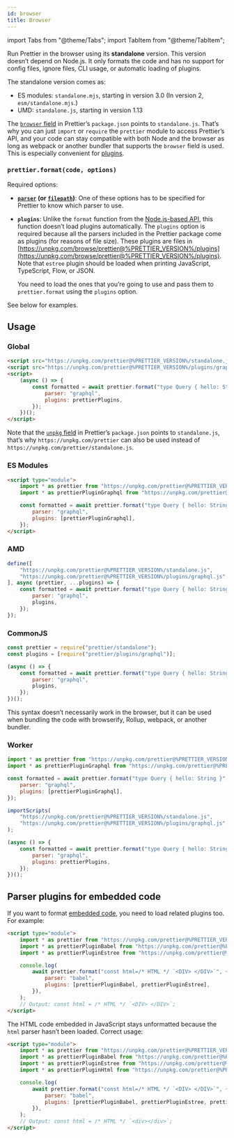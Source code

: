 ```yaml
---
id: browser
title: Browser
---
```


import Tabs from "@theme/Tabs";
import TabItem from "@theme/TabItem";

Run Prettier in the browser using its **standalone** version. This version doesn’t depend on Node.js. It only formats the code and has no support for config files, ignore files, CLI usage, or automatic loading of plugins.

The standalone version comes as:

- ES modules: `standalone.mjs`, starting in version 3.0 (In version 2, `esm/standalone.mjs`.)
- UMD: `standalone.js`, starting in version 1.13

The [`browser` field](https://github.com/defunctzombie/package-browser-field-spec) in Prettier’s `package.json` points to `standalone.js`. That’s why you can just `import` or `require` the `prettier` module to access Prettier’s API, and your code can stay compatible with both Node and the browser as long as webpack or another bundler that supports the `browser` field is used. This is especially convenient for [plugins](plugins.md).

### `prettier.format(code, options)`

Required options:

- **[`parser`](options.md#parser) (or [`filepath`](options.md#file-path))**: One of these options has to be specified for Prettier to know which parser to use.

- **`plugins`**: Unlike the `format` function from the [Node.js-based API](api.md#prettierformatsource-options), this function doesn’t load plugins automatically. The `plugins` option is required because all the parsers included in the Prettier package come as plugins (for reasons of file size). These plugins are files in [https://unpkg.com/browse/prettier@%PRETTIER_VERSION%/plugins](https://unpkg.com/browse/prettier@%PRETTIER_VERSION%/plugins). Note that `estree` plugin should be loaded when printing JavaScript, TypeScript, Flow, or JSON.

    You need to load the ones that you’re going to use and pass them to `prettier.format` using the `plugins` option.

See below for examples.

## Usage

### Global

```html
<script src="https://unpkg.com/prettier@%PRETTIER_VERSION%/standalone.js"></script>
<script src="https://unpkg.com/prettier@%PRETTIER_VERSION%/plugins/graphql.js"></script>
<script>
    (async () => {
        const formatted = await prettier.format("type Query { hello: String }", {
            parser: "graphql",
            plugins: prettierPlugins,
        });
    })();
</script>
```

Note that the [`unpkg` field](https://unpkg.com/#examples) in Prettier’s `package.json` points to `standalone.js`, that’s why `https://unpkg.com/prettier` can also be used instead of `https://unpkg.com/prettier/standalone.js`.

### ES Modules

```html
<script type="module">
    import * as prettier from "https://unpkg.com/prettier@%PRETTIER_VERSION%/standalone.mjs";
    import * as prettierPluginGraphql from "https://unpkg.com/prettier@%PRETTIER_VERSION%/plugins/graphql.mjs";

    const formatted = await prettier.format("type Query { hello: String }", {
        parser: "graphql",
        plugins: [prettierPluginGraphql],
    });
</script>
```

### AMD

```js
define([
    "https://unpkg.com/prettier@%PRETTIER_VERSION%/standalone.js",
    "https://unpkg.com/prettier@%PRETTIER_VERSION%/plugins/graphql.js",
], async (prettier, ...plugins) => {
    const formatted = await prettier.format("type Query { hello: String }", {
        parser: "graphql",
        plugins,
    });
});
```

### CommonJS

```js
const prettier = require("prettier/standalone");
const plugins = [require("prettier/plugins/graphql")];

(async () => {
    const formatted = await prettier.format("type Query { hello: String }", {
        parser: "graphql",
        plugins,
    });
})();
```

This syntax doesn’t necessarily work in the browser, but it can be used when bundling the code with browserify, Rollup, webpack, or another bundler.

### Worker

<Tabs groupId="worker-type">
<TabItem value="module" label="Module worker">

```js
import * as prettier from "https://unpkg.com/prettier@%PRETTIER_VERSION%/standalone.mjs";
import * as prettierPluginGraphql from "https://unpkg.com/prettier@%PRETTIER_VERSION%1/plugins/graphql.mjs";

const formatted = await prettier.format("type Query { hello: String }", {
    parser: "graphql",
    plugins: [prettierPluginGraphql],
});
```

</TabItem>
<TabItem value="classic" label="Classic worker">

```js
importScripts(
    "https://unpkg.com/prettier@%PRETTIER_VERSION%/standalone.js",
    "https://unpkg.com/prettier@%PRETTIER_VERSION%/plugins/graphql.js",
);

(async () => {
    const formatted = await prettier.format("type Query { hello: String }", {
        parser: "graphql",
        plugins: prettierPlugins,
    });
})();
```

</TabItem>
</Tabs>

## Parser plugins for embedded code

If you want to format [embedded code](options.md#embedded-language-formatting), you need to load related plugins too. For example:

```html
<script type="module">
    import * as prettier from "https://unpkg.com/prettier@%PRETTIER_VERSION%/standalone.mjs";
    import * as prettierPluginBabel from "https://unpkg.com/prettier@%PRETTIER_VERSION%/plugins/babel.mjs";
    import * as prettierPluginEstree from "https://unpkg.com/prettier@%PRETTIER_VERSION%/plugins/estree.mjs";

    console.log(
        await prettier.format("const html=/* HTML */ `<DIV> </DIV>`", {
            parser: "babel",
            plugins: [prettierPluginBabel, prettierPluginEstree],
        }),
    );
    // Output: const html = /* HTML */ `<DIV> </DIV>`;
</script>
```

The HTML code embedded in JavaScript stays unformatted because the `html` parser hasn’t been loaded. Correct usage:

```html
<script type="module">
    import * as prettier from "https://unpkg.com/prettier@%PRETTIER_VERSION%/standalone.mjs";
    import * as prettierPluginBabel from "https://unpkg.com/prettier@%PRETTIER_VERSION%/plugins/babel.mjs";
    import * as prettierPluginEstree from "https://unpkg.com/prettier@%PRETTIER_VERSION%/plugins/estree.mjs";
    import * as prettierPluginHtml from "https://unpkg.com/prettier@%PRETTIER_VERSION%/plugins/html.mjs";

    console.log(
        await prettier.format("const html=/* HTML */ `<DIV> </DIV>`", {
            parser: "babel",
            plugins: [prettierPluginBabel, prettierPluginEstree, prettierPluginHtml],
        }),
    );
    // Output: const html = /* HTML */ `<div></div>`;
</script>
```
